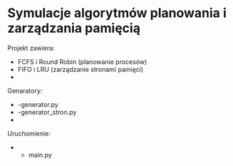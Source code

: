 # Symulacje algorytmów planowania i zarządzania pamięcią
Projekt zawiera:
- FCFS i Round Robin (planowanie procesów)
- FIFO i LRU (zarządzanie stronami pamięci)
- 
Genaratory:
- -generator.py
- -generator_stron.py
- 
Uruchomienie:
- - main.py

